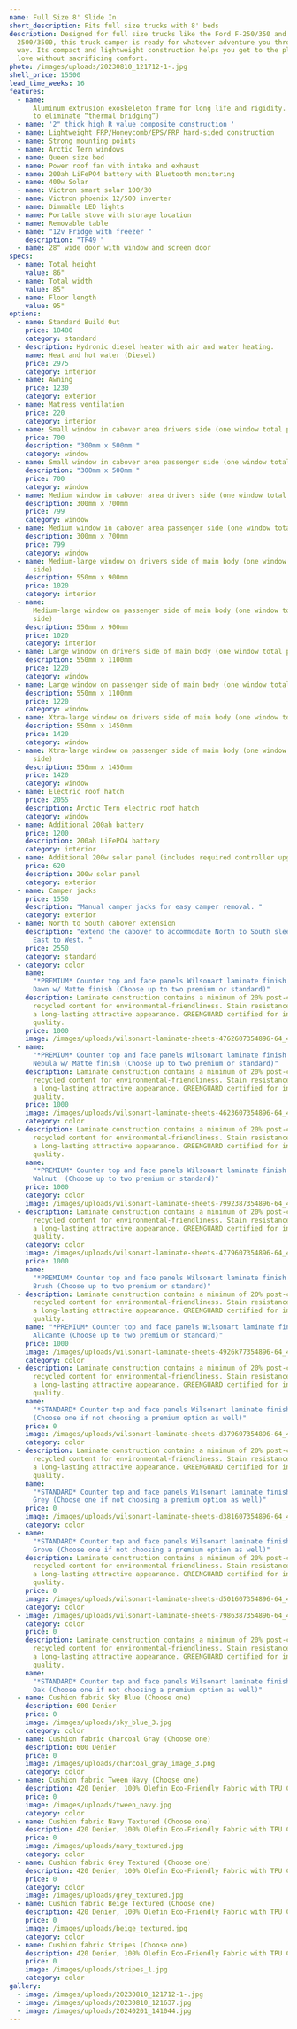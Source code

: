 ```yaml
---
name: Full Size 8' Slide In
short_description: Fits full size trucks with 8' beds
description: Designed for full size trucks like the Ford F-250/350 and Ram
  2500/3500, this truck camper is ready for whatever adventure you throw its
  way. Its compact and lightweight construction helps you get to the places you
  love without sacrificing comfort.
photo: /images/uploads/20230810_121712-1-.jpg
shell_price: 15500
lead_time_weeks: 16
features:
  - name:
      Aluminum extrusion exoskeleton frame for long life and rigidity. (2 pieces
      to eliminate “thermal bridging”)
  - name: '2" thick high R value composite construction '
  - name: Lightweight FRP/Honeycomb/EPS/FRP hard-sided construction
  - name: Strong mounting points
  - name: Arctic Tern windows
  - name: Queen size bed
  - name: Power roof fan with intake and exhaust
  - name: 200ah LiFePO4 battery with Bluetooth monitoring
  - name: 400w Solar
  - name: Victron smart solar 100/30
  - name: Victron phoenix 12/500 inverter
  - name: Dimmable LED lights
  - name: Portable stove with storage location
  - name: Removable table
  - name: "12v Fridge with freezer "
    description: "TF49 "
  - name: 28" wide door with window and screen door
specs:
  - name: Total height
    value: 86"
  - name: Total width
    value: 85"
  - name: Floor length
    value: 95"
options:
  - name: Standard Build Out
    price: 18480
    category: standard
  - description: Hydronic diesel heater with air and water heating.
    name: Heat and hot water (Diesel)
    price: 2975
    category: interior
  - name: Awning
    price: 1230
    category: exterior
  - name: Matress ventilation
    price: 220
    category: interior
  - name: Small window in cabover area drivers side (one window total per side)
    price: 700
    description: "300mm x 500mm "
    category: window
  - name: Small window in cabover area passenger side (one window total per side)
    description: "300mm x 500mm "
    price: 700
    category: window
  - name: Medium window in cabover area drivers side (one window total per side)
    description: 300mm x 700mm
    price: 799
    category: window
  - name: Medium window in cabover area passenger side (one window total per side)
    description: 300mm x 700mm
    price: 799
    category: window
  - name: Medium-large window on drivers side of main body (one window total per
      side)
    description: 550mm x 900mm
    price: 1020
    category: interior
  - name:
      Medium-large window on passenger side of main body (one window total per
      side)
    description: 550mm x 900mm
    price: 1020
    category: interior
  - name: Large window on drivers side of main body (one window total per side)
    description: 550mm x 1100mm
    price: 1220
    category: window
  - name: Large window on passenger side of main body (one window total per side)
    description: 550mm x 1100mm
    price: 1220
    category: window
  - name: Xtra-large window on drivers side of main body (one window total per side)
    description: 550mm x 1450mm
    price: 1420
    category: window
  - name: Xtra-large window on passenger side of main body (one window total per
      side)
    description: 550mm x 1450mm
    price: 1420
    category: window
  - name: Electric roof hatch
    price: 2055
    description: Arctic Tern electric roof hatch
    category: window
  - name: Additional 200ah battery
    price: 1200
    description: 200ah LiFePO4 battery
    category: interior
  - name: Additional 200w solar panel (includes required controller upgrade)
    price: 620
    description: 200w solar panel
    category: exterior
  - name: Camper jacks
    price: 1550
    description: "Manual camper jacks for easy camper removal. "
    category: exterior
  - name: North to South cabover extension
    description: "extend the cabover to accommodate North to South sleeping over
      East to West. "
    price: 2550
    category: standard
  - category: color
    name:
      "*PREMIUM* Counter top and face panels Wilsonart laminate finish Mystique
      Dawn w/ Matte finish (Choose up to two premium or standard)"
    description: Laminate construction contains a minimum of 20% post-consumer
      recycled content for environmental-friendliness. Stain resistance provides
      a long-lasting attractive appearance. GREENGUARD certified for indoor air
      quality.
    price: 1000
    image: /images/uploads/wilsonart-laminate-sheets-4762607354896-64_400.jpg
  - name:
      "*PREMIUM* Counter top and face panels Wilsonart laminate finish Graphite
      Nebula w/ Matte finish (Choose up to two premium or standard)"
    description: Laminate construction contains a minimum of 20% post-consumer
      recycled content for environmental-friendliness. Stain resistance provides
      a long-lasting attractive appearance. GREENGUARD certified for indoor air
      quality.
    price: 1000
    image: /images/uploads/wilsonart-laminate-sheets-4623607354896-64_400.jpg
    category: color
  - description: Laminate construction contains a minimum of 20% post-consumer
      recycled content for environmental-friendliness. Stain resistance provides
      a long-lasting attractive appearance. GREENGUARD certified for indoor air
      quality.
    name:
      "*PREMIUM* Counter top and face panels Wilsonart laminate finish Pinnacle
      Walnut  (Choose up to two premium or standard)"
    price: 1000
    category: color
    image: /images/uploads/wilsonart-laminate-sheets-7992387354896-64_400.jpg
  - description: Laminate construction contains a minimum of 20% post-consumer
      recycled content for environmental-friendliness. Stain resistance provides
      a long-lasting attractive appearance. GREENGUARD certified for indoor air
      quality.
    category: color
    image: /images/uploads/wilsonart-laminate-sheets-4779607354896-64_400.jpg
    price: 1000
    name:
      "*PREMIUM* Counter top and face panels Wilsonart laminate finish Pewter
      Brush (Choose up to two premium or standard)"
  - description: Laminate construction contains a minimum of 20% post-consumer
      recycled content for environmental-friendliness. Stain resistance provides
      a long-lasting attractive appearance. GREENGUARD certified for indoor air
      quality.
    name: "*PREMIUM* Counter top and face panels Wilsonart laminate finish Black
      Alicante (Choose up to two premium or standard)"
    price: 1000
    image: /images/uploads/wilsonart-laminate-sheets-4926k77354896-64_400.jpg
    category: color
  - description: Laminate construction contains a minimum of 20% post-consumer
      recycled content for environmental-friendliness. Stain resistance provides
      a long-lasting attractive appearance. GREENGUARD certified for indoor air
      quality.
    name:
      "*STANDARD* Counter top and face panels Wilsonart laminate finish Indigo
      (Choose one if not choosing a premium option as well)"
    price: 0
    image: /images/uploads/wilsonart-laminate-sheets-d379607354896-64_400.jpg
    category: color
  - description: Laminate construction contains a minimum of 20% post-consumer
      recycled content for environmental-friendliness. Stain resistance provides
      a long-lasting attractive appearance. GREENGUARD certified for indoor air
      quality.
    name:
      "*STANDARD* Counter top and face panels Wilsonart laminate finish Fashion
      Grey (Choose one if not choosing a premium option as well)"
    price: 0
    image: /images/uploads/wilsonart-laminate-sheets-d381607354896-64_400.jpg
    category: color
  - name:
      "*STANDARD* Counter top and face panels Wilsonart laminate finish Orange
      Grove (Choose one if not choosing a premium option as well)"
    description: Laminate construction contains a minimum of 20% post-consumer
      recycled content for environmental-friendliness. Stain resistance provides
      a long-lasting attractive appearance. GREENGUARD certified for indoor air
      quality.
    price: 0
    image: /images/uploads/wilsonart-laminate-sheets-d501607354896-64_400.jpg
    category: color
  - image: /images/uploads/wilsonart-laminate-sheets-7986387354896-64_400.jpg
    category: color
    price: 0
    description: Laminate construction contains a minimum of 20% post-consumer
      recycled content for environmental-friendliness. Stain resistance provides
      a long-lasting attractive appearance. GREENGUARD certified for indoor air
      quality.
    name:
      "*STANDARD* Counter top and face panels Wilsonart laminate finish Pasadena
      Oak (Choose one if not choosing a premium option as well)"
  - name: Cushion fabric Sky Blue (Choose one)
    description: 600 Denier
    price: 0
    image: /images/uploads/sky_blue_3.jpg
    category: color
  - name: Cushion fabric Charcoal Gray (Choose one)
    description: 600 Denier
    price: 0
    image: /images/uploads/charcoal_gray_image_3.png
    category: color
  - name: Cushion fabric Tween Navy (Choose one)
    description: 420 Denier, 100% Olefin Eco-Friendly Fabric with TPU Coating
    price: 0
    image: /images/uploads/tween_navy.jpg
    category: color
  - name: Cushion fabric Navy Textured (Choose one)
    description: 420 Denier, 100% Olefin Eco-Friendly Fabric with TPU Coating
    price: 0
    image: /images/uploads/navy_textured.jpg
    category: color
  - name: Cushion fabric Grey Textured (Choose one)
    description: 420 Denier, 100% Olefin Eco-Friendly Fabric with TPU Coating
    price: 0
    category: color
    image: /images/uploads/grey_textured.jpg
  - name: Cushion fabric Beige Textured (Choose one)
    description: 420 Denier, 100% Olefin Eco-Friendly Fabric with TPU Coating
    price: 0
    image: /images/uploads/beige_textured.jpg
    category: color
  - name: Cushion fabric Stripes (Choose one)
    description: 420 Denier, 100% Olefin Eco-Friendly Fabric with TPU Coating
    price: 0
    image: /images/uploads/stripes_1.jpg
    category: color
gallery:
  - image: /images/uploads/20230810_121712-1-.jpg
  - image: /images/uploads/20230810_121637.jpg
  - image: /images/uploads/20240201_141044.jpg
---
```

